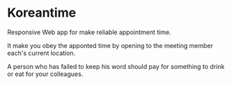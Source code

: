 # Koreantime
Responsive Web app for make reliable appointment time.

It make you obey the apponted time by opening to the meeting member each's current location.

A person who has failed to keep his word should pay for something to drink or eat for your colleagues.
